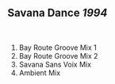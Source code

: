 ## Savana Dance *1994*

 

1. Bay Route Groove Mix 1
2. Bay Route Groove Mix 2
3. Savana Sans Voix Mix
4. Ambient Mix
